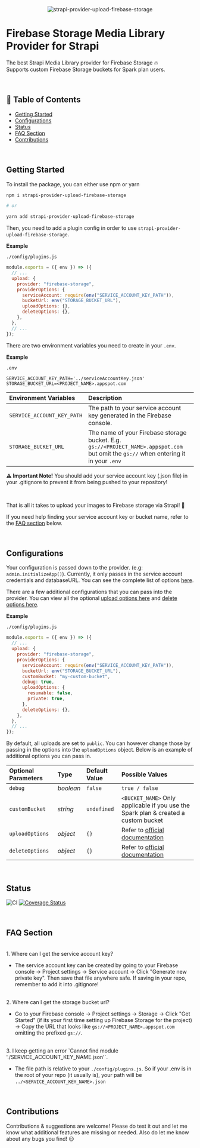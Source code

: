 <div style="display: flex; align-items:center; justify-content: center; width: 100%">
  <img src="https://i.ibb.co/Nm9r7ss/bg.png" alt="strapi-provider-upload-firebase-storage">
</div>

# Firebase Storage Media Library Provider for Strapi

The best Strapi Media Library provider for Firebase Storage 🔥
<br>
Supports custom Firebase Storage buckets for Spark plan users.

<br>

## 📝 Table of Contents

- [Getting Started](#getting-started)
- [Configurations](#configurations)
- [Status](#status)
- [FAQ Section](#faq-section)
- [Contributions](#contributions)

<br>

## Getting Started

To install the package, you can either use npm or yarn

```bash
npm i strapi-provider-upload-firebase-storage

# or

yarn add strapi-provider-upload-firebase-storage
```

Then, you need to add a plugin config in order to use `strapi-provider-upload-firebase-storage`.

**Example**

`./config/plugins.js`

```js
module.exports = ({ env }) => ({
  // ...
  upload: {
    provider: "firebase-storage",
    providerOptions: {
      serviceAccount: require(env("SERVICE_ACCOUNT_KEY_PATH")),
      bucketUrl: env("STORAGE_BUCKET_URL"),
      uploadOptions: {},
      deleteOptions: {},
    },
  },
  // ...
});
```

There are two environment variables you need to create in your `.env`.

**Example**

`.env`

```env
SERVICE_ACCOUNT_KEY_PATH='../serviceAccountKey.json'
STORAGE_BUCKET_URL=<PROJECT_NAME>.appspot.com
```

| Environment Variables      | Description                                                                                                                           |
| :------------------------- | :------------------------------------------------------------------------------------------------------------------------------------ |
| `SERVICE_ACCOUNT_KEY_PATH` | The path to your service account key generated in the Firebase console.                                                               |
| `STORAGE_BUCKET_URL`       | The name of your Firebase storage bucket. E.g. `gs://<PROJECT_NAME>.appspot.com` but omit the `gs://` when entering it in your `.env` |

**⚠ Important Note!**
You should add your service account key (.json file) in your .gitignore to prevent it from being pushed to your repository!

<br>

That is all it takes to upload your images to Firebase storage via Strapi! 🎊

If you need help finding your service account key or bucket name, refer to the [FAQ section](#faq-section) below.

<br>

## Configurations

Your configuration is passed down to the provider. (e.g: `admin.initializeApp()`). Currently, it only passes in the service account credentials and databaseURL. You can see the complete list of options [here](https://firebase.google.com/docs/database/admin/start).

There are a few additional configurations that you can pass into the provider. You can view all the optional [upload options here](https://googleapis.dev/nodejs/storage/latest/global.html#CreateWriteStreamOptions) and [delete options here](https://googleapis.dev/nodejs/storage/latest/File.html#delete).

**Example**

`./config/plugins.js`

```js
module.exports = ({ env }) => ({
  // ...
  upload: {
    provider: "firebase-storage",
    providerOptions: {
      serviceAccount: require(env("SERVICE_ACCOUNT_KEY_PATH")),
      bucketUrl: env("STORAGE_BUCKET_URL"),
      customBucket: "my-custom-bucket",
      debug: true,
      uploadOptions: {
        resumable: false,
        private: true,
      },
      deleteOptions: {},
    },
  },
  // ...
});
```

By default, all uploads are set to `public`. You can however change those by passing in the options into the `uploadOptions` object. Below is an example of additional options you can pass in.

| Optional Parameters | Type      | Default Value | Possible Values                                                                                                      |
| :------------------ | :-------- | :------------ | :------------------------------------------------------------------------------------------------------------------- |
| `debug`             | _boolean_ | `false`       | `true / false`                                                                                                       |
| `customBucket`      | _string_  | `undefined`   | `<BUCKET_NAME>` Only applicable if you use the Spark plan & created a custom bucket                                  |
| `uploadOptions`     | _object_  | `{}`          | Refer to [official documentation](https://googleapis.dev/nodejs/storage/latest/global.html#CreateWriteStreamOptions) |
| `deleteOptions`     | _object_  | `{}`          | Refer to [official documentation](https://googleapis.dev/nodejs/storage/latest/File.html#delete)                     |

<br>

## Status

![CI](https://github.com/easonchai/strapi-provider-upload-firebase/actions/workflows/ci.yml/badge.svg)
[![Coverage Status](https://coveralls.io/repos/github/easonchai/strapi-provider-upload-firebase-storage/badge.svg?branch=main)](https://coveralls.io/github/easonchai/strapi-provider-upload-firebase-storage?branch=main)

<br>

## FAQ Section

<br>
1. Where can I get the service account key?

- The service account key can be created by going to your Firebase console → Project settings → Service account → Click "Generate new private key". Then save that file anywhere safe. If saving in your repo, remember to add it into .gitignore!

<br>
2. Where can I get the storage bucket url?

- Go to your Firebase console → Project settings → Storage → Click "Get Started" (if its your first time setting up Firebase Storage for the project) → Copy the URL that looks like `gs://<PROJECT_NAME>.appspot.com` omitting the prefixed `gs://`.

<br>
3. I keep getting an error `Cannot find module './SERVICE_ACCOUNT_KEY_NAME.json'`.

- The file path is relative to your `./config/plugins.js`. So if your .env is in the root of your repo (it usually is), your path will be `../<SERVICE_ACCOUNT_KEY_NAME>.json`

<br>

## Contributions

Contributions & suggestions are welcome! Please do test it out and let me know what additional features are missing or needed. Also do let me know about any bugs you find! 😉
